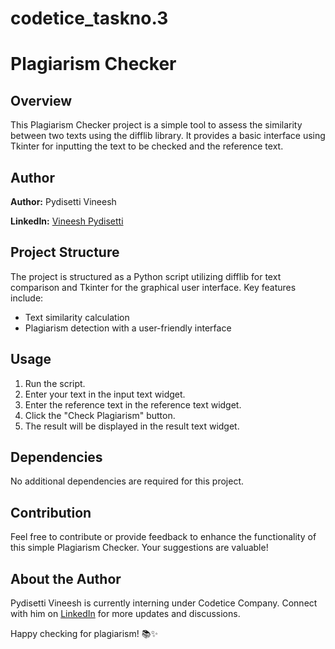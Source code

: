 # codetice_taskno.3
# Plagiarism Checker

## Overview

This Plagiarism Checker project is a simple tool to assess the similarity between two texts using the difflib library. It provides a basic interface using Tkinter for inputting the text to be checked and the reference text.

## Author

**Author:** Pydisetti Vineesh

**LinkedIn:** [Vineesh Pydisetti](https://www.linkedin.com/in/vineesh-pydisetti-28464421b/)

## Project Structure

The project is structured as a Python script utilizing difflib for text comparison and Tkinter for the graphical user interface. Key features include:

- Text similarity calculation
- Plagiarism detection with a user-friendly interface

## Usage

1. Run the script.
2. Enter your text in the input text widget.
3. Enter the reference text in the reference text widget.
4. Click the "Check Plagiarism" button.
5. The result will be displayed in the result text widget.

## Dependencies

No additional dependencies are required for this project.

## Contribution

Feel free to contribute or provide feedback to enhance the functionality of this simple Plagiarism Checker. Your suggestions are valuable!

## About the Author

Pydisetti Vineesh is currently interning under Codetice Company. Connect with him on [LinkedIn](https://www.linkedin.com/in/vineesh-pydisetti-28464421b/) for more updates and discussions.

Happy checking for plagiarism! 📚✨
